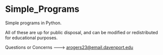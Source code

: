 # Simple_Programs

Simple programs in Python.

All of these are up for public disposal, and can be modified or redistributed for educational purposes.

Questions or Concerns ---> arogers23@email.davenport.edu
